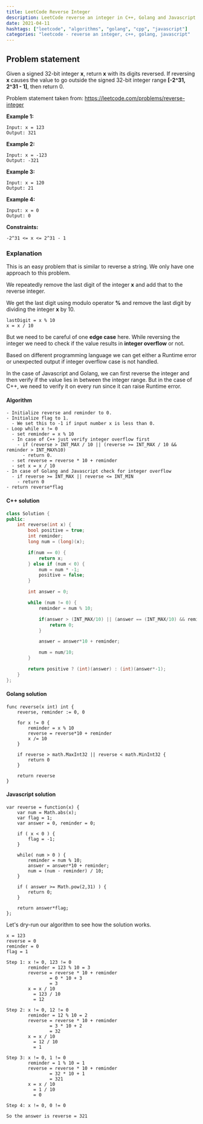 ```yaml
---
title: LeetCode Reverse Integer
description: LeetCode reverse an integer in C++, Golang and Javascript
date: 2021-04-11
hashtags: ["leetcode", "algorithms", "golang", "cpp", "javascript"]
categories: "leetcode - reverse an integer, c++, golang, javascript"
---
```


## Problem statement

Given a signed 32-bit integer **x**, return **x** with its digits reversed.
If reversing **x** causes the value to go outside the signed 32-bit integer
range **[-2^31, 2^31 - 1]**, then return 0.

Problem statement taken from: <a href='https://leetcode.com/problems/reverse-integer' target='_blank'>https://leetcode.com/problems/reverse-integer</a>

**Example 1:**
```
Input: x = 123
Output: 321
```

**Example 2:**
```
Input: x = -123
Output: -321
```

**Example 3:**
```
Input: x = 120
Output: 21
```

**Example 4:**
```
Input: x = 0
Output: 0
```

**Constraints:**
```
-2^31 <= x <= 2^31 - 1
```

### Explanation

This is an easy problem that is similar to reverse a string.
We only have one approach to this problem.

We repeatedly remove the last digit of the integer **x** and
add that to the reverse integer.

We get the last digit using modulo operator **%** and remove the
last digit by dividing the integer **x** by 10.

```
lastDigit = x % 10
x = x / 10
```

But we need to be careful of one **edge case** here.
While reversing the integer we need to check if the value results
in **integer overflow** or not.

Based on different programming language we can get either a Runtime
error or unexpected output if integer overflow case is not handled.

In the case of Javascript and Golang, we can first reverse the integer and
then verify if the value lies in between the integer range.
But in the case of C++, we need to verify it on every run since it can raise
Runtime error.

#### Algorithm

```
- Initialize reverse and reminder to 0.
- Initialize flag to 1.
  - We set this to -1 if input number x is less than 0.
- Loop while x != 0
  - set reminder = x % 10
  - In case of C++ just verify integer overflow first
    - if (reverse > INT_MAX / 10 || (reverse >= INT_MAX / 10 && reminder > INT_MAX%10)
      - return 0.
  - set reverse = reverse * 10 + reminder
  - set x = x / 10
- In case of Golang and Javascript check for integer overflow
  - if reverse >= INT_MAX || reverse <= INT_MIN
    - return 0
- return reverse*flag
```

#### C++ solution

```cpp
class Solution {
public:
    int reverse(int x) {
        bool positive = true;
        int reminder;
        long num = (long)(x);

        if(num == 0) {
            return x;
        } else if (num < 0) {
            num = num * -1;
            positive = false;
        }

        int answer = 0;

        while (num != 0) {
            reminder = num % 10;

            if(answer > (INT_MAX/10) || (answer == (INT_MAX/10) && reminder > (INT_MAX%10))) {
                return 0;
            }

            answer = answer*10 + reminder;

            num = num/10;
        }

        return positive ? (int)(answer) : (int)(answer*-1);
    }
};
```

#### Golang solution

```
func reverse(x int) int {
    reverse, reminder := 0, 0

	for x != 0 {
		reminder = x % 10
		reverse = reverse*10 + reminder
		x /= 10
	}

	if reverse > math.MaxInt32 || reverse < math.MinInt32 {
		return 0
	}

    return reverse
}
```

#### Javascript solution

```
var reverse = function(x) {
    var num = Math.abs(x);
    var flag = 1;
    var answer = 0, reminder = 0;

    if ( x < 0 ) {
        flag = -1;
    }

	while( num > 0 ) {
		reminder = num % 10;
		answer = answer*10 + reminder;
        num = (num - reminder) / 10;
	}

	if ( answer >= Math.pow(2,31) ) {
        return 0;
    }

    return answer*flag;
};
```

Let's dry-run our algorithm to see how the solution works.

```
x = 123
reverse = 0
reminder = 0
flag = 1

Step 1: x != 0, 123 != 0
        reminder = 123 % 10 = 3
        reverse = reverse * 10 + reminder
                = 0 * 10 + 3
                = 3
        x = x / 10
          = 123 / 10
          = 12

Step 2: x != 0, 12 != 0
        reminder = 12 % 10 = 2
        reverse = reverse * 10 + reminder
                = 3 * 10 + 2
                = 32
        x = x / 10
          = 12 / 10
          = 1

Step 3: x != 0, 1 != 0
        reminder = 1 % 10 = 1
        reverse = reverse * 10 + reminder
                = 32 * 10 + 1
                = 321
        x = x / 10
          = 1 / 10
          = 0

Step 4: x != 0, 0 != 0

So the answer is reverse = 321
```
